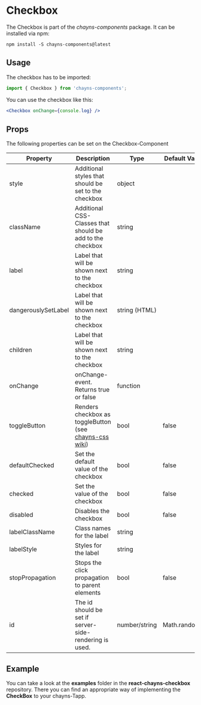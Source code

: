# Checkbox #

The Checkbox is part of the *chayns-components* package. It can be installed via npm:

    npm install -S chayns-components@latest


## Usage ##

The checkbox has to be imported:

```jsx harmony
import { Checkbox } from 'chayns-components';
```

You can use the checkbox like this:
```jsx harmony
<Checkbox onChange={console.log} />
```


## Props ##

The following properties can be set on the Checkbox-Component

| Property            | Description                                                                                         | Type          | Default Value |
|---------------------|-----------------------------------------------------------------------------------------------------|---------------|---------------|
| style               | Additional styles that should be set to the checkbox                                                | object        |               |
| className           | Additional CSS-Classes that should be add to the checkbox                                           | string        |               |
| label               | Label that will be shown next to the checkbox                                                       | string        |               |
| dangerouslySetLabel | Label that will be shown next to the checkbox                                                       | string (HTML) |               |
| children            | Label that will be shown next to the checkbox                                                       | string        |               |
| onChange            | onChange-event. Returns true or false                                                               | function      |               |
| toggleButton        | Renders checkbox as toggleButton (see [chayns-css wiki](https://github.com/TobitSoftware/chayns-css/wiki/form-elements#toggle-button)) | bool | false  |
| defaultChecked      | Set the default value of the checkbox                                                               | bool          | false         |
| checked             | Set the value of the checkbox                                                                       | bool          | false         |
| disabled            | Disables the checkbox                                                                               | bool          | false         |
| labelClassName      | Class names for the label                                                                           | string        |               |
| labelStyle          | Styles for the label                                                                                | string        |               |
| stopPropagation     | Stops the click propagation to parent elements                                                      | bool          | false         |
| id                  | The id should be set if server-side-rendering is used.                                              | number/string | Math.random() |


## Example ##

You can take a look at the **examples** folder in the **react-chayns-checkbox** repository. There you can find an appropriate way of implementing the **CheckBox** to your chayns-Tapp.
